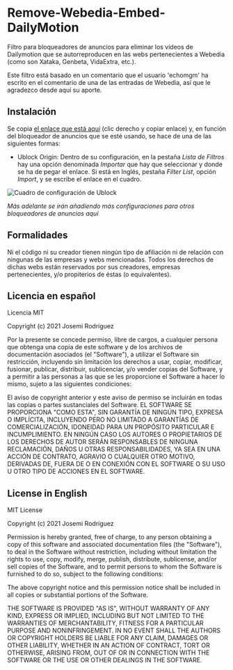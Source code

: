 # Remove-Webedia-Embed-DailyMotion

Filtro para bloqueadores de anuncios para eliminar los vídeos de Dailymotion que se autorreproducen en las webs pertenecientes a Webedia (como son Xataka, Genbeta, VidaExtra, etc.).

Este filtro está basado en un comentario que el usuario 'echomgm' ha escrito en el comentario de una de las entradas de Webedia, así que le agradezco desde aquí su aporte.

## Instalación
Se copia [el enlace que está aquí](https://github.com/josemirm/Remove-Webedia-Embed-DailyMotion/raw/main/Remove-Embed-Dailymotion-Webedia.txt) (clic derecho y copiar enlace) y, en función del bloqueador de anuncios que se esté usando, se hace de una de las siguientes formas:

- Ublock Origin:
Dentro de su configuración, en la pestaña  _Lista de Filtros_ hay una opción denominada _Importar_ que hay que seleccionar y donde se ha de pegar el enlace. Si está en Inglés, pestaña _Filter List_, opción _Import_, y se escribe el enlace en el cuadro.

![Cuadro de configuración de Ublock](https://user-images.githubusercontent.com/585534/91296476-ab9d8c00-e76a-11ea-9fb9-87d6861bdf73.png)

_Más adelante se irán añadiendo más configuraciones para otros bloqueadores de anuncios aquí_

## Formalidades

Ni el código ni su creador tienen ningún tipo de afiliación ni de relación con ningunas de las empresas y webs mencionadas. Todos los derechos de dichas webs están reservados por sus creadores, empresas pertenecientes, y/o propiterios de éstas (o equivalentes).


## Licencia en español

Licencia MIT

Copyright (c) 2021 Josemi Rodríguez

Por la presente se concede permiso, libre de cargos, a cualquier persona que
obtenga una copia de este software y de los archivos de documentación asociados
(el "Software"), a utilizar el Software sin restricción, incluyendo sin
limitación los derechos a usar, copiar, modificar, fusionar, publicar,
distribuir, sublicenciar, y/o vender copias del Software, y a permitir a las
personas a las que se les proporcione el Software a hacer lo mismo, sujeto a las
siguientes condiciones:

El aviso de copyright anterior y este aviso de permiso se incluirán en todas
las copias o partes sustanciales del Software.
EL SOFTWARE SE PROPORCIONA "COMO ESTA", SIN GARANTÍA DE NINGÚN TIPO, EXPRESA O
IMPLÍCITA, INCLUYENDO PERO NO LIMITADO A GARANTÍAS DE COMERCIALIZACIÓN,
IDONEIDAD PARA UN PROPÓSITO PARTICULAR E INCUMPLIMIENTO. EN NINGÚN CASO LOS
AUTORES O PROPIETARIOS DE LOS DERECHOS DE AUTOR SERÁN RESPONSABLES DE NINGUNA
RECLAMACIÓN, DAÑOS U OTRAS RESPONSABILIDADES, YA SEA EN UNA ACCIÓN DE CONTRATO,
AGRAVIO O CUALQUIER OTRO MOTIVO, DERIVADAS DE, FUERA DE O EN CONEXIÓN CON EL
SOFTWARE O SU USO U OTRO TIPO DE ACCIONES EN EL SOFTWARE.

## License in English

MIT License

Copyright (c) 2021 Josemi Rodríguez

Permission is hereby granted, free of charge, to any person obtaining a copy
of this software and associated documentation files (the "Software"), to deal
in the Software without restriction, including without limitation the rights
to use, copy, modify, merge, publish, distribute, sublicense, and/or sell
copies of the Software, and to permit persons to whom the Software is
furnished to do so, subject to the following conditions:

The above copyright notice and this permission notice shall be included in all
copies or substantial portions of the Software.

THE SOFTWARE IS PROVIDED "AS IS", WITHOUT WARRANTY OF ANY KIND, EXPRESS OR
IMPLIED, INCLUDING BUT NOT LIMITED TO THE WARRANTIES OF MERCHANTABILITY,
FITNESS FOR A PARTICULAR PURPOSE AND NONINFRINGEMENT. IN NO EVENT SHALL THE
AUTHORS OR COPYRIGHT HOLDERS BE LIABLE FOR ANY CLAIM, DAMAGES OR OTHER
LIABILITY, WHETHER IN AN ACTION OF CONTRACT, TORT OR OTHERWISE, ARISING FROM,
OUT OF OR IN CONNECTION WITH THE SOFTWARE OR THE USE OR OTHER DEALINGS IN THE
SOFTWARE.
